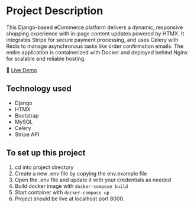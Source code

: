 # Project Description 
This Django-based eCommerce platform delivers a dynamic, responsive shopping experience with in-page content updates powered by HTMX. It integrates Stripe for secure payment processing, and uses Celery with Redis to manage asynchronous tasks like order confirmation emails. The entire application is containerized with Docker and deployed behind Nginx for scalable and reliable hosting.

🔗 [Live Demo](https://a1albanywholesale.com/)

## Technology used

- Django
- HTMX
- Bootstrap
- MySQL
- Celery
- Stripe API

## To set up this project

1. cd into project directory
2. Create a new .env file by copying the env.example file
3. Open the .env file and update it with your credentials as needed
4. Build docker image with `docker-compose build`
5. Start container with `docker-compose up`
6. Project should be live at localhost port 8000.
